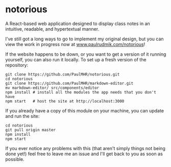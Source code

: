 # notorious
A React-based web application designed to display class notes in an intuitive, readable, and hypertextual manner.

I've still got a long ways to go to implement my original design, but you can view the work in progress now at www.paulrudmik.com/notorious!

If the website happens to be down, or you want to get a version of it running yourself, you can also run it locally. To set up a fresh version of the repository:

```
git clone https://github.com/PaulMHR/notorious.git
cd notorious
git clone https://github.com/PaulMHR/markdown-editor.git
mv markdown-editor/ src/components/editor
npm install # install all the modules the app needs that you don't have
npm start   # host the site at http://localhost:3000
```

If you already have a copy of this module on your machine, you can update and run the site:

```$xslt
cd notorious
git pull origin master
npm install
npm start
```

If you ever notice any problems with this (that aren't simply things not being done yet!) feel free to leave me an issue and I'll get back to you as soon as possible.